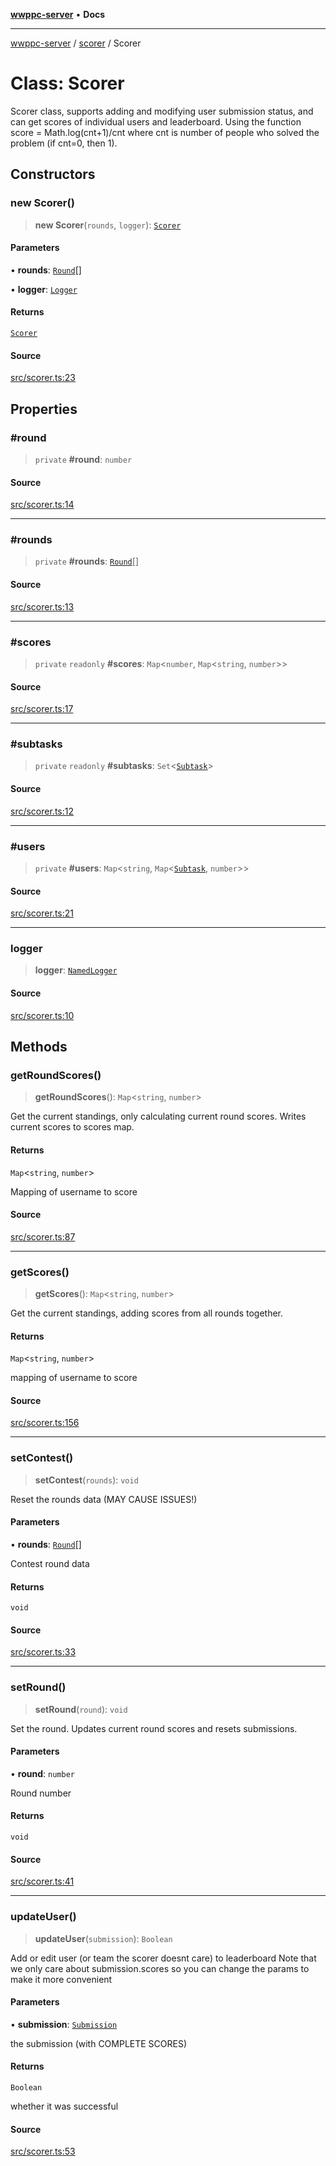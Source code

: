 [**wwppc-server**](../../README.md) • **Docs**

***

[wwppc-server](../../modules.md) / [scorer](../README.md) / Scorer

# Class: Scorer

Scorer class, supports adding and modifying user submission status, and can get scores of individual users and leaderboard.
Using the function score = Math.log(cnt+1)/cnt where cnt is number of people who solved the problem (if cnt=0, then 1).

## Constructors

### new Scorer()

> **new Scorer**(`rounds`, `logger`): [`Scorer`](Scorer.md)

#### Parameters

• **rounds**: [`Round`](../../database/interfaces/Round.md)[]

• **logger**: [`Logger`](../../log/interfaces/Logger.md)

#### Returns

[`Scorer`](Scorer.md)

#### Source

[src/scorer.ts:23](https://github.com/WWPPC/WWPPC-server/blob/5af5647ee3617fa27e87b8a991f7e99d942ffb71/src/scorer.ts#L23)

## Properties

### #round

> `private` **#round**: `number`

#### Source

[src/scorer.ts:14](https://github.com/WWPPC/WWPPC-server/blob/5af5647ee3617fa27e87b8a991f7e99d942ffb71/src/scorer.ts#L14)

***

### #rounds

> `private` **#rounds**: [`Round`](../../database/interfaces/Round.md)[]

#### Source

[src/scorer.ts:13](https://github.com/WWPPC/WWPPC-server/blob/5af5647ee3617fa27e87b8a991f7e99d942ffb71/src/scorer.ts#L13)

***

### #scores

> `private` `readonly` **#scores**: `Map`\<`number`, `Map`\<`string`, `number`\>\>

#### Source

[src/scorer.ts:17](https://github.com/WWPPC/WWPPC-server/blob/5af5647ee3617fa27e87b8a991f7e99d942ffb71/src/scorer.ts#L17)

***

### #subtasks

> `private` `readonly` **#subtasks**: `Set`\<[`Subtask`](../interfaces/Subtask.md)\>

#### Source

[src/scorer.ts:12](https://github.com/WWPPC/WWPPC-server/blob/5af5647ee3617fa27e87b8a991f7e99d942ffb71/src/scorer.ts#L12)

***

### #users

> `private` **#users**: `Map`\<`string`, `Map`\<[`Subtask`](../interfaces/Subtask.md), `number`\>\>

#### Source

[src/scorer.ts:21](https://github.com/WWPPC/WWPPC-server/blob/5af5647ee3617fa27e87b8a991f7e99d942ffb71/src/scorer.ts#L21)

***

### logger

> **logger**: [`NamedLogger`](../../log/classes/NamedLogger.md)

#### Source

[src/scorer.ts:10](https://github.com/WWPPC/WWPPC-server/blob/5af5647ee3617fa27e87b8a991f7e99d942ffb71/src/scorer.ts#L10)

## Methods

### getRoundScores()

> **getRoundScores**(): `Map`\<`string`, `number`\>

Get the current standings, only calculating current round scores.
Writes current scores to scores map.

#### Returns

`Map`\<`string`, `number`\>

Mapping of username to score

#### Source

[src/scorer.ts:87](https://github.com/WWPPC/WWPPC-server/blob/5af5647ee3617fa27e87b8a991f7e99d942ffb71/src/scorer.ts#L87)

***

### getScores()

> **getScores**(): `Map`\<`string`, `number`\>

Get the current standings, adding scores from all rounds together.

#### Returns

`Map`\<`string`, `number`\>

mapping of username to score

#### Source

[src/scorer.ts:156](https://github.com/WWPPC/WWPPC-server/blob/5af5647ee3617fa27e87b8a991f7e99d942ffb71/src/scorer.ts#L156)

***

### setContest()

> **setContest**(`rounds`): `void`

Reset the rounds data (MAY CAUSE ISSUES!)

#### Parameters

• **rounds**: [`Round`](../../database/interfaces/Round.md)[]

Contest round data

#### Returns

`void`

#### Source

[src/scorer.ts:33](https://github.com/WWPPC/WWPPC-server/blob/5af5647ee3617fa27e87b8a991f7e99d942ffb71/src/scorer.ts#L33)

***

### setRound()

> **setRound**(`round`): `void`

Set the round. Updates current round scores and resets submissions.

#### Parameters

• **round**: `number`

Round number

#### Returns

`void`

#### Source

[src/scorer.ts:41](https://github.com/WWPPC/WWPPC-server/blob/5af5647ee3617fa27e87b8a991f7e99d942ffb71/src/scorer.ts#L41)

***

### updateUser()

> **updateUser**(`submission`): `Boolean`

Add or edit user (or team the scorer doesnt care) to leaderboard
Note that we only care about submission.scores so you can change the params to make it more convenient

#### Parameters

• **submission**: [`Submission`](../../database/interfaces/Submission.md)

the submission (with COMPLETE SCORES)

#### Returns

`Boolean`

whether it was successful

#### Source

[src/scorer.ts:53](https://github.com/WWPPC/WWPPC-server/blob/5af5647ee3617fa27e87b8a991f7e99d942ffb71/src/scorer.ts#L53)

